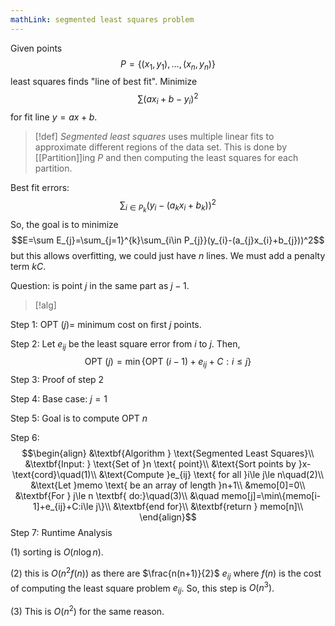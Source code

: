 ```yaml
---
mathLink: segmented least squares problem
---
```

Given points $$P=\{(x_{1},y_{1}),\ldots,(x_{n},y_{n})\}$$least squares finds "line of best fit". Minimize $$\sum(ax_{i}+b-y_{i})^{2}$$for fit line $y=ax+b$.

>[!def]
>*Segmented least squares* uses multiple linear fits to approximate different regions of the data set. This is done by [[Partition]]ing $P$ and then computing the least squares for each partition.

Best fit errors: $$\sum_{i\in P_{k}}(y_{i}-(a_{k}x_{i}+b_{k}))^{2}$$So, the goal is to minimize $$E=\sum E_{j}=\sum_{j=1}^{k}\sum_{i\in P_{j}}(y_{i}-(a_{j}x_{i}+b_{j}))^2$$but this allows overfitting, we could just have $n$ lines. We must add a penalty term $kC$. 

Question: is point $j$ in the same part as $j-1$. 

>[!alg] 

Step 1: $\text{OPT }(j)=$ minimum cost on first $j$ points. 

Step 2: Let $e_{ij}$ be the least square error from $i$ to $j$. Then, $$\text{OPT }(j)=\min\{\text{OPT }(i-1)+e_{ij}+C:i≤j\}$$
Step 3: Proof of step 2

Step 4: Base case: $j=1$

Step 5: Goal is to compute $\text{OPT }n$

Step 6: $$\begin{align}
&\textbf{Algorithm } \text{Segmented Least Squares}\\
&\textbf{Input: } \text{Set of }n \text{ point}\\
&\text{Sort points by }x-\text{cord}\quad(1)\\
&\text{Compute }e_{ij} \text{ for all }i\le j\le n\quad(2)\\
&\text{Let }memo \text{ be an array of length }n+1\\
&memo[0]=0\\
&\textbf{For } j\le n \textbf{ do:}\quad(3)\\
&\quad memo[j]=\min\{memo[i-1]+e_{ij}+C:i\le j\}\\
&\textbf{end for}\\
&\textbf{return } memo[n]\\
\end{align}$$
Step 7: Runtime Analysis

$(1)$ sorting is $O(n\log n)$.

$(2)$ this is $O(n^{2}f(n))$ as there are $\frac{n(n+1)}{2}$ $e_{ij}$ where $f(n)$ is the cost of computing the least square problem $e_{ij}$. So, this step is $O(n^{3})$.

$(3)$ This is $O(n^{2})$ for the same reason.
